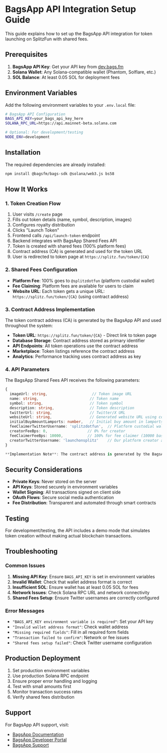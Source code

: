 # BagsApp API Integration Setup Guide

This guide explains how to set up the BagsApp API integration for token launching on SplitzFun with shared fees.

## Prerequisites

1. **BagsApp API Key**: Get your API key from [dev.bags.fm](https://dev.bags.fm)
2. **Solana Wallet**: Any Solana-compatible wallet (Phantom, Solflare, etc.)
3. **SOL Balance**: At least 0.05 SOL for deployment fees

## Environment Variables

Add the following environment variables to your `.env.local` file:

```bash
# BagsApp API Configuration
BAGS_API_KEY=your_bags_api_key_here
SOLANA_RPC_URL=https://api.mainnet-beta.solana.com

# Optional: For development/testing
NODE_ENV=development
```

## Installation

The required dependencies are already installed:

```bash
npm install @bagsfm/bags-sdk @solana/web3.js bs58
```

## How It Works

### 1. Token Creation Flow

1. User visits `/create` page
2. Fills out token details (name, symbol, description, images)
3. Configures royalty distribution
4. Clicks "Launch Token"
5. Frontend calls `/api/launch-token` endpoint
6. Backend integrates with BagsApp Shared Fees API
7. Token is created with shared fees (100% platform fees)
8. Contract address (CA) is generated and used for the token URL
9. User is redirected to token page at `https://splitz.fun/token/{CA}`

### 2. Shared Fees Configuration

- **Platform Fee**: 100% goes to `@splitzdotfun` (platform custodial wallet)
- **Fee Claiming**: Platform fees are available for users to claim
- **Website URL**: Each token gets a unique URL: `https://splitz.fun/token/{CA}` (using contract address)

### 3. Contract Address Implementation

The token contract address (CA) is generated by the BagsApp API and used throughout the system:

- **Token URL**: `https://splitz.fun/token/{CA}` - Direct link to token page
- **Database Storage**: Contract address stored as primary identifier
- **API Endpoints**: All token operations use the contract address
- **Marketplace**: Token listings reference the contract address
- **Analytics**: Performance tracking uses contract address as key

### 4. API Parameters

The BagsApp Shared Fees API receives the following parameters:

```typescript
{
  imageUrl: string,                    // Token image URL
  name: string,                       // Token name
  symbol: string,                     // Token symbol
  description: string,                // Token description
  twitterUrl: string,                 // Twitter/X URL
  websiteUrl: string,                 // Generated website URL using contract address (CA)
  initialBuyAmountLamports: number,   // Initial buy amount in lamports
  feeClaimerTwitterUsername: 'splitzdotfun',  // Platform custodial wallet
  creatorFeeBps: 0,                  // 0% for creator
  feeClaimerFeeBps: 10000,           // 100% for fee claimer (10000 basis points)
  creatorTwitterUsername: 'launchonsplitz'    // Our platform creator account
}

**Implementation Note**: The contract address is generated by the BagsApp API and used to create the final website URL. The system stores this contract address in the database and uses it for all subsequent operations including marketplace listings, analytics, and user interactions.
```

## Security Considerations

- **Private Keys**: Never stored on the server
- **API Keys**: Stored securely in environment variables
- **Wallet Signing**: All transactions signed on client side
- **OAuth Flows**: Secure social media authentication
- **Fee Distribution**: Transparent and automated through smart contracts

## Testing

For development/testing, the API includes a demo mode that simulates token creation without making actual blockchain transactions.

## Troubleshooting

### Common Issues

1. **Missing API Key**: Ensure `BAGS_API_KEY` is set in environment variables
2. **Invalid Wallet**: Check that wallet address format is correct
3. **Insufficient SOL**: Ensure wallet has at least 0.05 SOL for fees
4. **Network Issues**: Check Solana RPC URL and network connectivity
5. **Shared Fees Setup**: Ensure Twitter usernames are correctly configured

### Error Messages

- `"BAGS_API_KEY environment variable is required"`: Set your API key
- `"Invalid wallet address format"`: Check wallet address
- `"Missing required fields"`: Fill in all required form fields
- `"Transaction failed to confirm"`: Network or fee issues
- `"Shared fees setup failed"`: Check Twitter username configuration

## Production Deployment

1. Set production environment variables
2. Use production Solana RPC endpoint
3. Ensure proper error handling and logging
4. Test with small amounts first
5. Monitor transaction success rates
6. Verify shared fees distribution

## Support

For BagsApp API support, visit:
- [BagsApp Documentation](https://bags.mintlify.app/)
- [BagsApp Developer Portal](https://dev.bags.fm)
- [BagsApp Support](https://support.bags.fm)
